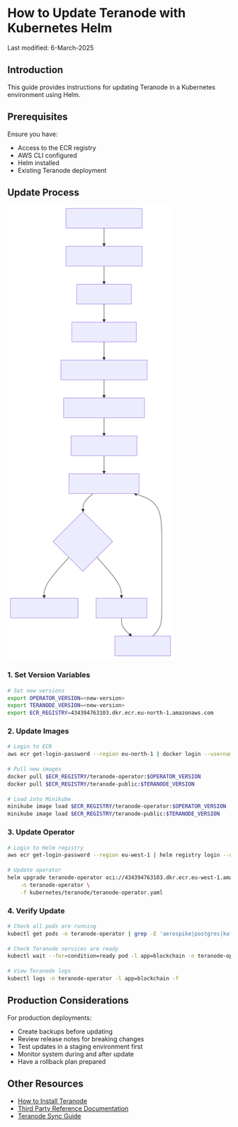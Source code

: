 # How to Update Teranode with Kubernetes Helm

Last modified: 6-March-2025

## Introduction

This guide provides instructions for updating Teranode in a Kubernetes environment using Helm.

## Prerequisites

Ensure you have:

- Access to the ECR registry
- AWS CLI configured
- Helm installed
- Existing Teranode deployment

## Update Process

![kubernetesOperatorUpdateProcess.svg](img/mermaid/kubernetesOperatorUpdateProcess.svg)

### 1. Set Version Variables

```bash
# Set new versions
export OPERATOR_VERSION=<new-version>
export TERANODE_VERSION=<new-version>
export ECR_REGISTRY=434394763103.dkr.ecr.eu-north-1.amazonaws.com
```

### 2. Update Images

```bash
# Login to ECR
aws ecr get-login-password --region eu-north-1 | docker login --username AWS --password-stdin $ECR_REGISTRY

# Pull new images
docker pull $ECR_REGISTRY/teranode-operator:$OPERATOR_VERSION
docker pull $ECR_REGISTRY/teranode-public:$TERANODE_VERSION

# Load into Minikube
minikube image load $ECR_REGISTRY/teranode-operator:$OPERATOR_VERSION
minikube image load $ECR_REGISTRY/teranode-public:$TERANODE_VERSION
```

### 3. Update Operator

```bash
# Login to Helm registry
aws ecr get-login-password --region eu-west-1 | helm registry login --username AWS --password-stdin 434394763103.dkr.ecr.eu-west-1.amazonaws.com

# Update operator
helm upgrade teranode-operator oci://434394763103.dkr.ecr.eu-west-1.amazonaws.com/teranode-operator \
    -n teranode-operator \
    -f kubernetes/teranode/teranode-operator.yaml
```

### 4. Verify Update

```bash
# Check all pods are running
kubectl get pods -n teranode-operator | grep -E 'aerospike|postgres|kafka|teranode-operator'

# Check Teranode services are ready
kubectl wait --for=condition=ready pod -l app=blockchain -n teranode-operator --timeout=300s

# View Teranode logs
kubectl logs -n teranode-operator -l app=blockchain -f
```

## Production Considerations

For production deployments:

- Create backups before updating
- Review release notes for breaking changes
- Test updates in a staging environment first
- Monitor system during and after update
- Have a rollback plan prepared

## Other Resources

- [How to Install Teranode](minersHowToInstallation.md)
- [Third Party Reference Documentation](../../../references/thirdPartySoftwareRequirements.md)
- [Teranode Sync Guide](../../../howto/miners/minersHowToSyncTheNode.md)
